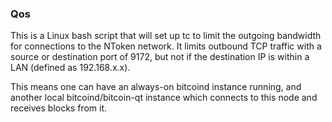 ### Qos ###

This is a Linux bash script that will set up tc to limit the outgoing bandwidth for connections to the NToken network. It limits outbound TCP traffic with a source or destination port of 9172, but not if the destination IP is within a LAN (defined as 192.168.x.x).

This means one can have an always-on bitcoind instance running, and another local bitcoind/bitcoin-qt instance which connects to this node and receives blocks from it.
